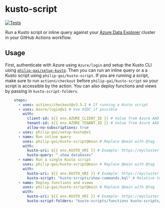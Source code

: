 # kusto-script

[![Tests](https://github.com/philip-gai/kusto-script/actions/workflows/tests.yaml/badge.svg)](https://github.com/philip-gai/kusto-script/actions/workflows/tests.yaml)

Run a Kusto script or inline query against your [Azure Data Explorer](https://learn.microsoft.com/en-us/azure/data-explorer/data-explorer-overview) cluster in your GitHub Actions workflow.

## Usage

First, authenticate with Azure using `Azure/login` and setup the Kusto CLI using [`philip-gai/setup-kusto`](https://github.com/philip-gai/setup-kusto). Then you can run an inline query or a a Kusto script using `philip-gai/kusto-script`. If you are running a script, make sure to run `actions/checkout` before `philip-gai/kusto-script` so your script is accessible by the action. You can also deploy functions and views by passing in `kusto-script-folders`.

```yaml
    steps:
      - uses: actions/checkout@v3.5.2 # If running a Kusto script
      - uses: Azure/login@v1 # Use OIDC if possible
        with:
          client-id: ${{ env.AZURE_CLIENT_ID }} # Value from Azure AAD
          tenant-id: ${{ env.AZURE_TENANT_ID }} # Value from Azure AAD
          allow-no-subscriptions: true
      - uses: philip-gai/setup-kusto@v1
      - name: Run inline query
        uses: philip-gai/kusto-script@main # Replace @main with @tag
        with:
          kusto-uri: ${{ env.KUSTO_URI }} # Example: https://mycluster.kusto.windows.net or https://mycluster.kusto.windows.net/MyDatabase
          kusto-query: ".show databases"
      - name: Run a single Kusto script
        uses: philip-gai/kusto-script@main # Replace @main with @tag
        with:
          kusto-uri: ${{ env.KUSTO_URI }} # Example: https://mycluster.kusto.windows.net or https://mycluster.kusto.windows.net/MyDatabase
          kusto-script: "kusto-scripts/show-commands.kql" # Relative to the repository root
      - name: Deploy functions and views
        uses: philip-gai/kusto-script@main # Replace @main with @tag
        with:
          kusto-uri: ${{ env.KUSTO_URI }} # Example: https://mycluster.kusto.windows.net or https://mycluster.kusto.windows.net/MyDatabase
          kusto-script-folders: "kusto-scripts/functions kusto-scripts/views" # Relative to the repository root. Space separated list of folders.
```
